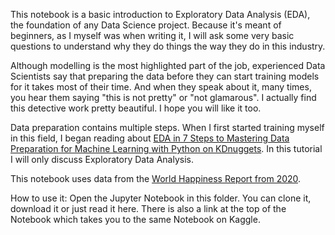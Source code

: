 This notebook is a basic introduction to Exploratory Data Analysis (EDA), the foundation of any Data Science project. Because it's meant of beginners, as I myself was when writing it, I will ask some very basic questions to understand why they do things the way they do in this industry.

Although modelling is the most highlighted part of the job, experienced Data Scientists say that preparing the data before they can start training models for it takes most of their time. And when they speak about it, many times, you hear them saying "this is not pretty" or "not glamarous". I actually find this detective work pretty beautiful. I hope you will like it too.

Data preparation contains multiple steps. When I first started training myself in this field, I began reading about <a href='https://www.kdnuggets.com/2019/06/7-steps-mastering-data-preparation-python.html'>EDA in 7 Steps to Mastering Data Preparation for Machine Learning with Python on KDnuggets</a>.
In this tutorial I will only discuss Exploratory Data Analysis.

This notebook uses data from the <a href='https://www.kaggle.com/mishki/exploratory-data-analysis-pandas-numpy-seaborn/data?scriptVersionId=85128049'>World Happiness Report from 2020</a>.

How to use it:
Open the Jupyter Notebook in this folder. You can clone it, download it or just read it here. 
There is also a link at the top of the Notebook which takes you to the same Notebook on Kaggle. 
